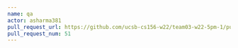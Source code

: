 ```yaml
---
name: qa
actor: asharma381
pull_request_url: https://github.com/ucsb-cs156-w22/team03-w22-5pm-1/pull/51
pull_request_num: 51
---
```

